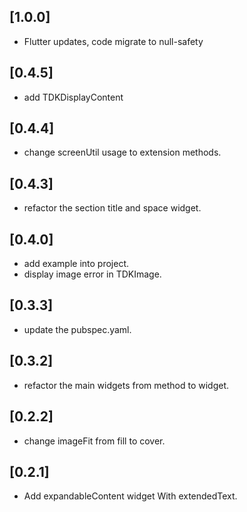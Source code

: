 ## [1.0.0]

* Flutter updates, code migrate to null-safety

## [0.4.5]

* add TDKDisplayContent

## [0.4.4]

* change screenUtil usage to extension methods.

## [0.4.3]

* refactor the section title and space widget.

## [0.4.0]

* add example into project. 
* display image error in TDKImage.

## [0.3.3]

* update the pubspec.yaml.

## [0.3.2]

* refactor the main widgets from method to widget.

## [0.2.2]

* change imageFit from fill to cover.

## [0.2.1]

* Add expandableContent widget With extendedText.







